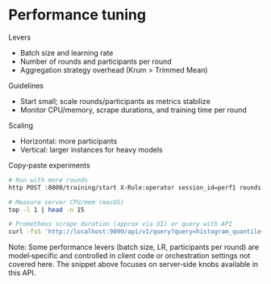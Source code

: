 # Performance tuning

Levers
- Batch size and learning rate
- Number of rounds and participants per round
- Aggregation strategy overhead (Krum > Trimmed Mean)

Guidelines
- Start small; scale rounds/participants as metrics stabilize
- Monitor CPU/memory, scrape durations, and training time per round

Scaling
- Horizontal: more participants
- Vertical: larger instances for heavy models

Copy‑paste experiments
```zsh
# Run with more rounds
http POST :8000/training/start X-Role:operator session_id=perf1 rounds:=10

# Measure server CPU/mem (macOS)
top -l 1 | head -n 15

# Prometheus scrape duration (approx via UI) or query with API
curl -fsS 'http://localhost:9090/api/v1/query?query=histogram_quantile(0.9%2C%20sum(rate(prometheus_tsdb_wal_fsync_duration_seconds_bucket%5B5m%5D))%20by%20(le))' | jq .status
```

Note: Some performance levers (batch size, LR, participants per round) are model‑specific and controlled in client code or orchestration settings not covered here. The snippet above focuses on server‑side knobs available in this API.
